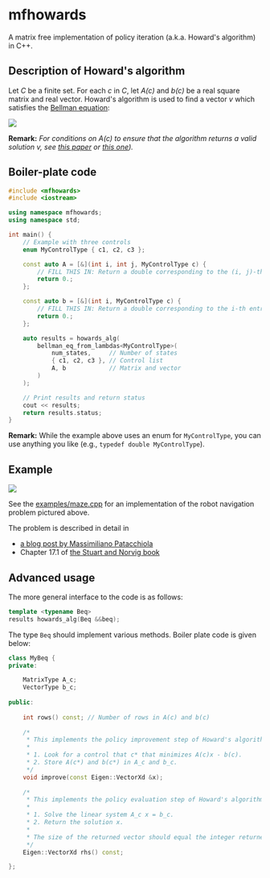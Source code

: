 # mfhowards
A matrix free implementation of policy iteration (a.k.a. Howard's algorithm) in C++.

## Description of Howard's algorithm

Let _C_ be a finite set.
For each _c_ in _C_, let _A(c)_ and _b(c)_ be a real square matrix and real vector.
Howard's algorithm is used to find a vector _v_ which satisfies the [Bellman equation](https://en.wikipedia.org/wiki/Bellman_equation#The_Bellman_equation):

![](https://latex.codecogs.com/gif.latex?\min_{c&space;\\in&space;C}&space;\\left\\{&space;A(c)&space;v&space;-&space;b(c)&space;\\right\\}=0)

**Remark:** _For conditions on A(c) to ensure that the algorithm returns a valid solution v, see [this paper](https://arxiv.org/pdf/1510.03928.pdf) or [this one](https://hal.inria.fr/file/index/docid/179549/filename/RR-zidani.pdf))._

## Boiler-plate code

```cpp
#include <mfhowards>
#include <iostream>

using namespace mfhowards;
using namespace std;

int main() {
	// Example with three controls
	enum MyControlType { c1, c2, c3 };

	const auto A = [&](int i, int j, MyControlType c) {
		// FILL THIS IN: Return a double corresponding to the (i, j)-th entry of A(c)
		return 0.;
	};

	const auto b = [&](int i, MyControlType c) {
		// FILL THIS IN: Return a double corresponding to the i-th entry of b(c)
		return 0.;
	};

	auto results = howards_alg(
		bellman_eq_from_lambdas<MyControlType>(
			num_states,     // Number of states
			{ c1, c2, c3 }, // Control list
			A, b            // Matrix and vector
		)
	);

	// Print results and return status
	cout << results;
	return results.status;
}
```

**Remark:** While the example above uses an enum for ```MyControlType```, you can use anything you like (e.g., ```typedef double MyControlType```).

## Example

![](https://mpatacchiola.github.io/blog/images/reinforcement_learning_simple_world.png)

See the [examples/maze.cpp](https://github.com/parsiad/mfhowards/blob/master/examples/maze.cpp) for an implementation of the robot navigation problem pictured above.

The problem is described in detail in
* [a blog post by Massimiliano Patacchiola](https://mpatacchiola.github.io/blog/2016/12/09/dissecting-reinforcement-learning.html#the-bellman-equation)
* Chapter 17.1 of [the Stuart and Norvig book](http://thuvien.thanglong.edu.vn:8081/dspace/handle/DHTL_123456789/4010)

## Advanced usage

The more general interface to the code is as follows:

```cpp
template <typename Beq>
results howards_alg(Beq &&beq);
```

The type ```Beq``` should implement various methods.
Boiler plate code is given below:

```cpp
class MyBeq {
private:

	MatrixType A_c;
	VectorType b_c;
	
public:
	
	int rows() const; // Number of rows in A(c) and b(c)
	
	/*
	 * This implements the policy improvement step of Howard's algorithm:
	 * 
	 * 1. Look for a control that c* that minimizes A(c)x - b(c).
	 * 2. Store A(c*) and b(c*) in A_c and b_c.
	 */
	void improve(const Eigen::VectorXd &x);
	
	/*
	 * This implements the policy evaluation step of Howard's algorithm:
	 * 
	 * 1. Solve the linear system A_c x = b_c.
	 * 2. Return the solution x.
	 * 
	 * The size of the returned vector should equal the integer returned by rows().
	 */
	Eigen::VectorXd rhs() const;

};
```
